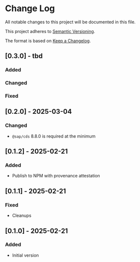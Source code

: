 # Change Log

All notable changes to this project will be documented in this file.

This project adheres to [Semantic Versioning](https://semver.org/).

The format is based on [Keep a Changelog](https://keepachangelog.com/).

## [0.3.0] - tbd

### Added

### Changed

### Fixed

## [0.2.0] - 2025-03-04

### Changed

- `@sap/cds` 8.8.0 is required at the minimum

## [0.1.2] - 2025-02-21

### Added

- Publish to NPM with provenance attestation

## [0.1.1] - 2025-02-21

### Fixed

- Cleanups

## [0.1.0] - 2025-02-21

### Added

- Initial version
